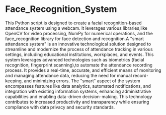 # Face_Recognition_System
This Python script is designed to create a facial recognition-based attendance system using a webcam. It leverages various libraries,like OpenCV for video processing, NumPy for numerical operations, and the
face_recognition library for face detection and recognition.A "smart attendance system" is an innovative technological solution designed to streamline and modernize the process of attendance tracking in various 
settings, including educational institutions, workplaces, and events. This system leverages advanced technologies such as biometrics (facial recognition, fingerprint scanning),to automate the attendance recording 
process. It provides a real-time, accurate, and efficient means of monitoring and managing attendance data, reducing the need for manual record-keeping, and minimizing errors. The "smart" aspect of the system
encompasses features like data analytics, automated notifications, and integration with existing information systems, enhancing administrative capabilities and enabling data-driven decision-making. This technology
contributes to increased productivity and transparency while ensuring compliance with data privacy and security standards.
